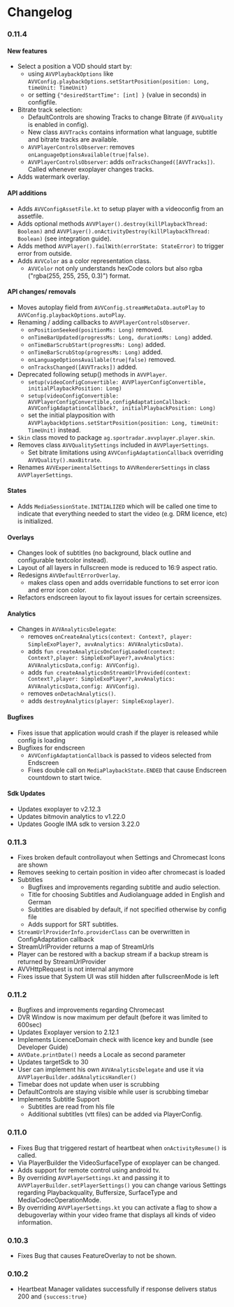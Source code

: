 #  Changelog

### 0.11.4

#### New features
* Select a position a VOD should start by:
   * using ```AVVPlaybackOptions``` like ```AVVConfig.playbackOptions.setStartPosition(position: Long, timeUnit: TimeUnit)```
   * or setting ```{"desiredStartTime": [int] }``` (value in seconds) in configfile.
* Bitrate track selection: 
  * DefaultControls are showing Tracks to change Bitrate (if ```AVVQuality``` is enabled in config).
  * New class ```AVVTracks``` contains information what language, subtitle and bitrate tracks are available.
  * ```AVVPlayerControlsObserver```: removes ```onLanguageOptionsAvailable(true|false)```.
  * ```AVVPlayerControlsObserver```: adds ```onTracksChanged([AVVTracks])```. Called whenever exoplayer changes tracks. 
* Adds watermark overlay.

#### API additions
* Adds ```AVVConfigAssetFile.kt``` to setup player with a videoconfig from an assetfile.
* Adds optional methods ```AVVPlayer().destroy(killPlaybackThread: Boolean)``` and ```AVVPlayer().onActivityDestroy(killPlaybackThread: Boolean)``` (see integration guide).
* Adds method ```AVVPlayer().failWith(errorState: StateError)``` to trigger error from outside.
* Adds ```AVVColor``` as a color representation class.
  * ```AVVColor``` not only understands hexCode colors but also rgba ("rgba(255, 255, 255, 0.3)") format.
  
#### API changes/ removals
* Moves autoplay field from ```AVVConfig.streamMetaData.autoPlay``` to ```AVVConfig.playbackOptions.autoPlay```.
* Renaming / adding callbacks to ```AVVPlayerControlsObserver```.
  * ```onPositionSeeked(positionMs: Long)``` removed.
  * ```onTimeBarUpdated(progressMs: Long, durationMs: Long)``` added.
  * ```onTimeBarScrubStart(progressMs: Long)``` added.
  * ```onTimeBarScrubStop(progressMs: Long)``` added.
  * ```onLanguageOptionsAvailable(true|false)``` removed.
  * ```onTracksChanged([AVVTracks])``` added.
* Deprecated following setup() methods in ```AVVPlayer```.
  * ```setup(videoConfigConvertible: AVVPlayerConfigConvertible, initialPlaybackPosition: Long)```
  * ```setup(videoConfigConvertible: AVVPlayerConfigConvertible,configAdaptationCallback: AVVConfigAdaptationCallback?, initialPlaybackPosition: Long)```
  * set the initial playposition with ```AVVPlaybackOptions.setStartPosition(position: Long, timeUnit: TimeUnit)``` instead.
* ```Skin``` class moved to  package ```ag.sportradar.avvplayer.player.skin```.
* Removes class ```AVVQualitySettings``` included in ```AVVPlayerSettings```.
  * Set bitrate limitations using ```AVVConfigAdaptationCallback``` overriding ```AVVQuality().maxBitrate```.
* Renames ```AVVExperimentalSettings``` to ```AVVRendererSettings``` in class ```AVVPlayerSettings```.
  
#### States
* Adds ```MediaSessionState.INITIALIZED``` which will be called one time to indicate that everything needed to start the video (e.g. DRM licence, etc) is initialized.

#### Overlays
* Changes look of subtitles (no background, black outline and configurable textcolor instead).
* Layout of all layers in fullscreen mode is reduced to 16:9 aspect ratio.
* Redesigns ```AVVDefaultErrorOverlay```.
  * makes class open and adds overridable functions to set error icon and error icon color.
* Refactors endscreen layout to fix layout issues for certain screensizes.
  
#### Analytics
* Changes in ```AVVAnalyticsDelegate```:
  * removes ```onCreateAnalytics(context: Context?, player: SimpleExoPlayer?, avvAnalytics: AVVAnalyticsData)```.
  * adds ```fun createAnalyticsOnConfigLoaded(context: Context?,player: SimpleExoPlayer?,avvAnalytics: AVVAnalyticsData,config: AVVConfig)```.
  * adds  ```fun createAnalyticsOnStreamUrlProvided(context: Context?,player: SimpleExoPlayer?,avvAnalytics: AVVAnalyticsData,config: AVVConfig)```.
  * removes ```onDetachAnalytics()```.
  * adds ```destroyAnalytics(player: SimpleExoplayer)```.
  
#### Bugfixes
* Fixes issue that application would crash if the player is released while config is loading
* Bugfixes for endscreen
  * ```AVVConfigAdaptationCallback``` is passed to videos selected from Endscreen
  * Fixes double call on ```MediaPlaybackState.ENDED``` that cause Endscreen countdown to start twice. 

#### Sdk Updates
* Updates exoplayer to v2.12.3
* Updates bitmovin analytics to v1.22.0
* Updates Google IMA sdk to version 3.22.0


### 0.11.3
* Fixes broken default controllayout when Settings and Chromecast Icons are shown
* Removes seeking to certain position in video after chromecast is loaded
* Subtitles
  * Bugfixes and improvements regarding subtitle and audio selection.
  * Title for choosing Subtitles and Audiolanguage added in English and German
  * Subtitles are disabled by default, if not specified otherwise by config file
  * Adds support for SRT subtitles.
* ``` StreamUrlProviderInfo.providerClass ``` can be overwritten in ConfigAdaptation callback
* StreamUrlProvider returns a map of StreamUrls
* Player can be restored with a backup stream if a backup stream is returned by StreamUrlProvider
* AVVHttpRequest is not internal anymore
* Fixes issue that System UI was still hidden after fullscreenMode is left

### 0.11.2
* Bugfixes and improvements regarding Chromecast
* DVR Window is now maximum per default (before it was limited to 600sec)
* Updates Exoplayer version to 2.12.1
* Implements LicenceDomain check with licence key and bundle (see Developer Guide)
* ``` AVVDate.printDate() ``` needs a Locale as second parameter
* Updates targetSdk to 30
* User can implement his own ``` AVVAnalyticsDelegate ``` and use it via ```AVVPlayerBuilder.addAnalyticsHandler()```
* Timebar does not update when user is scrubbing
* DefaultControls are staying visible while user is scrubbing timebar
* Implements Subtitle Support
  * Subtitles are read from hls file
  * Additional subtitles (vtt files) can be added via PlayerConfig.

### 0.11.0
* Fixes Bug that triggered restart of heartbeat when ``` onActivityResume() ``` is called.
* Via PlayerBuilder the VideoSurfaceType of exoplayer can be changed.
* Adds support for remote control using android tv.
* By overriding ``` AVVPlayerSettings.kt ``` and passing it to ``` AVVPlayerBuilder.setPlayerSettings() ``` you can change various Settings regarding Playbackquality, Buffersize, SurfaceType and MediaCodecOperationMode.
* By overriding ``` AVVPlayerSettings.kt ```  you can activate a flag to show a debugoverlay within your video frame that displays all kinds of video information.

### 0.10.3
* Fixes Bug that causes FeatureOverlay to not be shown.

### 0.10.2
* Heartbeat Manager validates successfully if response delivers status 200 and ``` {success:true} ```